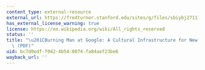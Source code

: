 ```yaml
---
content_type: external-resource
external_url: https://fredturner.stanford.edu/sites/g/files/sbiybj27111/files/media/file/turner-nms-burning-man.pdf
has_external_license_warning: true
license: https://en.wikipedia.org/wiki/All_rights_reserved
status: ''
title: "\u201CBurning Man at Google: A Cultural Infrastructure for New Media Production\u201D\
  \ (PDF)"
uid: bc7d0edf-f042-4b54-8074-fa84aef23be6
wayback_url: ''
---
```

